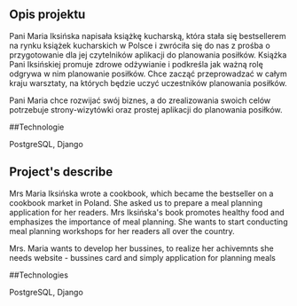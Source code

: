 ## Opis projektu

Pani Maria Iksińska napisała książkę kucharską, która stała się bestsellerem na rynku książek kucharskich w Polsce i zwróciła się do nas z prośba o przygotowanie dla jej czytelników aplikacji do planowania posiłków. Książka Pani Iksińskiej promuje zdrowe odżywianie i podkreśla jak ważną rolę odgrywa w nim planowanie posiłków. Chce zacząć przeprowadzać w całym kraju warsztaty, na których będzie uczyć uczestników planowania posiłków.

Pani Maria chce rozwijać swój biznes, a do zrealizowania swoich celów potrzebuje strony-wizytówki oraz prostej aplikacji do planowania posiłków.

##Technologie

PostgreSQL, Django

## Project's describe 

Mrs Maria Iksińska wrote a cookbook, which became the bestseller on a cookbook market in Poland. She asked us to prepare a meal planning application for her readers. Mrs Iksińska's book promotes healthy food and emphasizes the importance of meal planning. She wants to start conducting meal planning workshops for her readers all over the country.

Mrs. Maria wants to develop her bussines, to realize her achivemnts she needs website - bussines card and simply application for planning meals

##Technologies

PostgreSQL, Django
